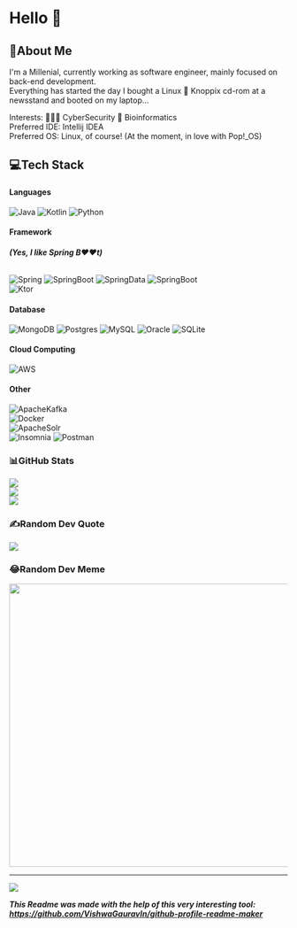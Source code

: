 # Hello 👋

## 💫About Me
I'm a Millenial, currently working as software engineer, mainly focused on back-end development.  
Everything has started the day I bought a Linux 🐧 Knoppix cd-rom at a newsstand and booted on my laptop...  

Interests:  🧑🏼‍💻 CyberSecurity 🧬 Bioinformatics  
Preferred IDE: Intellij IDEA  
Preferred OS: Linux, of course! (At the moment, in love with Pop!_OS)

## 💻Tech Stack
#### Languages
![Java](https://img.shields.io/badge/java-%23ED8B00.svg?style=flat&logo=java&logoColor=white&color=red) ![Kotlin](https://img.shields.io/badge/kotlin-%230095D5.svg?style=flat&logo=kotlin&logoColor=white&color=blueviolet) ![Python](https://img.shields.io/badge/python-3670A0?style=flat&logo=python&logoColor=ffdd54)
#### Framework 
###### ***(Yes, I like Spring B❤️❤️t)***  
![Spring](https://img.shields.io/badge/Spring-%236DB33F.svg?style=flat&logo=Spring&logoColor=white) ![SpringBoot](https://img.shields.io/badge/Spring_Boot-%236DB33F.svg?style=flat&logo=SpringBoot&logoColor=white) ![SpringData](https://img.shields.io/badge/Spring_Data-%236DB33F.svg?style=flat&logo=SpringData&logoColor=white) ![SpringBoot](https://img.shields.io/badge/Spring_Security-%236DB33F.svg?style=flat&logo=SpringSecurity&logoColor=white)  
![Ktor](https://img.shields.io/badge/Ktor-%230095D5.svg?style=flat&logo=ktor&logoColor=white&color=blue)
#### Database
![MongoDB](https://img.shields.io/badge/MongoDB-%234ea94b.svg?style=flat&logo=mongodb&logoColor=white) ![Postgres](https://img.shields.io/badge/postgres-%23316192.svg?style=flat&logo=postgresql&logoColor=white) ![MySQL](https://img.shields.io/badge/mysql-%2300f.svg?style=flat&logo=mysql&logoColor=white) ![Oracle](https://img.shields.io/badge/oracle-%2307405e.svg?style=flat&logo=oracle&logoColor=white&color=red) ![SQLite](https://img.shields.io/badge/sqlite-%2307405e.svg?style=flat&logo=sqlite&logoColor=white) 
#### Cloud Computing
![AWS](https://img.shields.io/badge/AWS-%23FF9900.svg?style=flat&logo=amazon-aws&logoColor=white)
#### Other
![ApacheKafka](https://img.shields.io/badge/Apache_Kafka-%23FF9900.svg?style=flat&logo=Apache-Kafka&logoColor=white&color=black)  
![Docker](https://img.shields.io/badge/docker-%230db7ed.svg?style=flat&logo=docker&logoColor=white)  
![ApacheSolr](https://img.shields.io/badge/Apache_Solr-%23FF9900.svg?style=flat&logo=Apache-Solr&logoColor=white&color=darkred)  
![Insomnia](https://img.shields.io/badge/Insomnia-black?style=flat&logo=insomnia&logoColor=5849BE)  ![Postman](https://img.shields.io/badge/Postman-FF6C37?style=flat&logo=postman&logoColor=white)

### 📊GitHub Stats
![](https://github-readme-stats.vercel.app/api?username=G10xy&theme=merko&hide_border=true&include_all_commits=true&count_private=true)<br/>
![](https://github-readme-streak-stats.herokuapp.com/?user=G10xy&theme=merko&hide_border=true)<br/>
![](https://github-readme-stats.vercel.app/api/top-langs/?username=G10xy&theme=merko&hide_border=true&include_all_commits=true&count_private=true&layout=compact)
### ✍️Random Dev Quote
![](https://quotes-github-readme.vercel.app/api?type=horizontal&theme=merko)
### 😂Random Dev Meme
<img src="https://random-memer.herokuapp.com/" width="512px"/>

---
![](https://komarev.com/ghpvc/?username=G10xy&label=Visitors+Count&color=brightgreen)


***This Readme was made with the help of this very interesting tool: https://github.com/VishwaGauravIn/github-profile-readme-maker***

